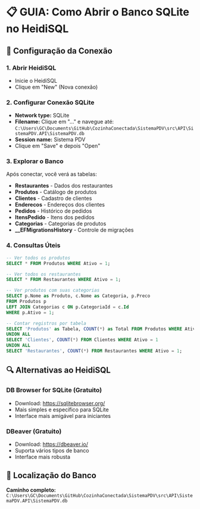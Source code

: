 # 📋 GUIA: Como Abrir o Banco SQLite no HeidiSQL

## 🔧 Configuração da Conexão

### 1. Abrir HeidiSQL
- Inicie o HeidiSQL
- Clique em "New" (Nova conexão)

### 2. Configurar Conexão SQLite
- **Network type:** SQLite
- **Filename:** Clique em "..." e navegue até:
  `C:\Users\GC\Documents\GitHub\CozinhaConectada\SistemaPDV\src\API\SistemaPDV.API\SistemaPDV.db`
- **Session name:** Sistema PDV
- Clique em "Save" e depois "Open"

### 3. Explorar o Banco
Após conectar, você verá as tabelas:
- **Restaurantes** - Dados dos restaurantes
- **Produtos** - Catálogo de produtos
- **Clientes** - Cadastro de clientes  
- **Enderecos** - Endereços dos clientes
- **Pedidos** - Histórico de pedidos
- **ItensPedido** - Itens dos pedidos
- **Categorias** - Categorias de produtos
- **__EFMigrationsHistory** - Controle de migrações

### 4. Consultas Úteis
```sql
-- Ver todos os produtos
SELECT * FROM Produtos WHERE Ativo = 1;

-- Ver todos os restaurantes
SELECT * FROM Restaurantes WHERE Ativo = 1;

-- Ver produtos com suas categorias
SELECT p.Nome as Produto, c.Nome as Categoria, p.Preco 
FROM Produtos p 
LEFT JOIN Categorias c ON p.CategoriaId = c.Id 
WHERE p.Ativo = 1;

-- Contar registros por tabela
SELECT 'Produtos' as Tabela, COUNT(*) as Total FROM Produtos WHERE Ativo = 1
UNION ALL
SELECT 'Clientes', COUNT(*) FROM Clientes WHERE Ativo = 1
UNION ALL  
SELECT 'Restaurantes', COUNT(*) FROM Restaurantes WHERE Ativo = 1;
```

## 🔍 Alternativas ao HeidiSQL

### DB Browser for SQLite (Gratuito)
- Download: https://sqlitebrowser.org/
- Mais simples e específico para SQLite
- Interface mais amigável para iniciantes

### DBeaver (Gratuito)
- Download: https://dbeaver.io/
- Suporta vários tipos de banco
- Interface mais robusta

## 📍 Localização do Banco
**Caminho completo:**
`C:\Users\GC\Documents\GitHub\CozinhaConectada\SistemaPDV\src\API\SistemaPDV.API\SistemaPDV.db`

